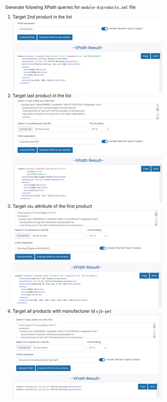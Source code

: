 Generate folowing XPath queries for `module-4/products.xml` file

1. Target 2nd product in the list 
![image info](../assets/1.png)
2. Target last product in the list
![image info](../assets/2.png)
3. Target `sku` attribute of the first product
![image info](../assets/3.png)
4. Target all products with manufacturer id `sjb-pet`
![image info](../assets/4.png)


